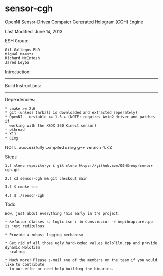 sensor-cgh
==========

OpenNI Sensor-Driven Computer Generated Hologram (CGH) Engine

Last Modified: June 14, 2013
 
ESH Group:

	Gil Gallegos PhD
	Miguel Maesta
	Richard McIntosh
	Jared Leyba
	
Introduction:
******************************************************************************


Build Instructions:
******************************************************************************

Dependencies:
	
	* cmake >= 2.6	
	* git (unless tarball is downloaded and extracted seperately)	
	* OpenNI - unstable <= 1.5.4 (NOTE: requires Avin2 driver and patches if 
	  working with the XBOX 360 Kinect sensor)
	* pthread
	* X11
	* CImg


NOTE: successfully compiled using g++ version 4.7.2

Steps:

	1.) clone repository: $ git clone https://github.com/ESHGroup/sensor-cgh.git

	2.) cd sensor-cgh && git checkout main

	3.) $ cmake src

	4.) $ ./sensor-cgh

Todo:

	Wow, just about everything this early in the project:
	
	* Refactor Classes so logic isn't in Constructor -> DepthCapture.cpp is just rediculous
	 
	* Provide a robust logging mechanism
	 
	* Get rid of all those ugly hard-coded values HoloFilm.cpp and provide dynamic Holofilm 
	  scaling

	* Much more! Please e-mail one of the members on the team if you would like to contribute
	  to our effor or need help building the binaries.

